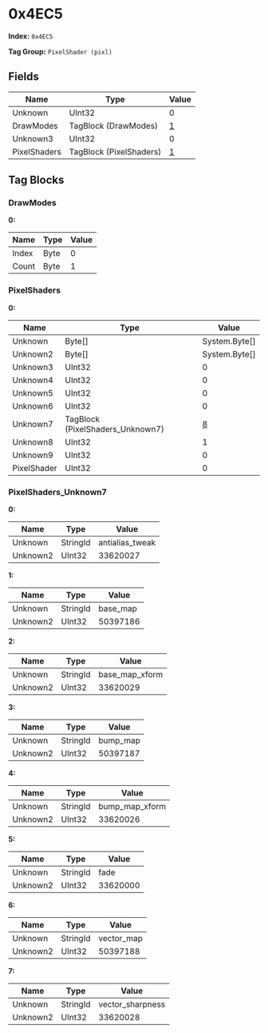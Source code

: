 # 0x4EC5

**Index:** ```0x4EC5```

**Tag Group:** ```PixelShader (pixl)```

## Fields

Name	| Type	| Value
---	|---	|---	|
Unknown	|UInt32	|0
DrawModes	|TagBlock (DrawModes)	|[1](#drawmodes)
Unknown3	|UInt32	|0
PixelShaders	|TagBlock (PixelShaders)	|[1](#pixelshaders)


## Tag Blocks

### DrawModes

**0:**

Name	| Type	| Value
---	|---	|---	|
Index	|Byte	|0
Count	|Byte	|1


### PixelShaders

**0:**

Name	| Type	| Value
---	|---	|---	|
Unknown	|Byte[]	|System.Byte[]
Unknown2	|Byte[]	|System.Byte[]
Unknown3	|UInt32	|0
Unknown4	|UInt32	|0
Unknown5	|UInt32	|0
Unknown6	|UInt32	|0
Unknown7	|TagBlock (PixelShaders_Unknown7)	|[8](#pixelshaders_unknown7)
Unknown8	|UInt32	|1
Unknown9	|UInt32	|0
PixelShader	|UInt32	|0


### PixelShaders_Unknown7

**0:**

Name	| Type	| Value
---	|---	|---	|
Unknown	|StringId	|antialias_tweak
Unknown2	|UInt32	|33620027


**1:**

Name	| Type	| Value
---	|---	|---	|
Unknown	|StringId	|base_map
Unknown2	|UInt32	|50397186


**2:**

Name	| Type	| Value
---	|---	|---	|
Unknown	|StringId	|base_map_xform
Unknown2	|UInt32	|33620029


**3:**

Name	| Type	| Value
---	|---	|---	|
Unknown	|StringId	|bump_map
Unknown2	|UInt32	|50397187


**4:**

Name	| Type	| Value
---	|---	|---	|
Unknown	|StringId	|bump_map_xform
Unknown2	|UInt32	|33620026


**5:**

Name	| Type	| Value
---	|---	|---	|
Unknown	|StringId	|fade
Unknown2	|UInt32	|33620000


**6:**

Name	| Type	| Value
---	|---	|---	|
Unknown	|StringId	|vector_map
Unknown2	|UInt32	|50397188


**7:**

Name	| Type	| Value
---	|---	|---	|
Unknown	|StringId	|vector_sharpness
Unknown2	|UInt32	|33620028


